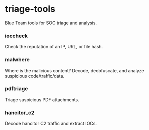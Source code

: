 # triage-tools
Blue Team tools for SOC triage and analysis. 

### ioccheck
Check the reputation of an IP, URL, or file hash.

### malwhere
Where is the malicious content? Decode, deobfuscate, and analyze suspicious code/traffic/data. 

### pdftriage
Triage suspicious PDF attachments. 

### hancitor_c2
Decode hancitor C2 traffic and extract IOCs.
